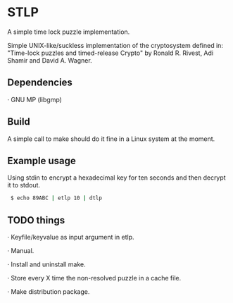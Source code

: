 # STLP
A simple time lock puzzle implementation.

Simple UNIX-like/suckless implementation of the cryptosystem defined in: "Time-lock puzzles and timed-release Crypto" by Ronald R. Rivest, Adi Shamir and David A. Wagner.

## Dependencies
· GNU MP (libgmp)

## Build
A simple call to make should do it fine in a Linux system at the moment.

## Example usage
Using stdin to encrypt a hexadecimal key for ten seconds and then decrypt it to stdout.
```bash
 $ echo 89ABC | etlp 10 | dtlp
```
## TODO things

· Keyfile/keyvalue as input argument in etlp.

· Manual.

· Install and uninstall make.

· Store every X time the non-resolved puzzle in a cache file.

· Make distribution package.
